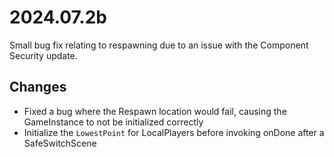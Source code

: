 # 2024.07.2b

Small bug fix relating to respawning due to an issue with the Component Security update.

## Changes

+ Fixed a bug where the Respawn location would fail, causing the GameInstance to not be initialized correctly
+ Initialize the `LowestPoint` for LocalPlayers before invoking onDone after a SafeSwitchScene